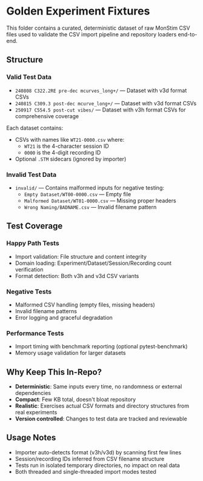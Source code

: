 # Golden Experiment Fixtures

This folder contains a curated, deterministic dataset of raw MonStim CSV files used to validate the CSV import pipeline and repository loaders end-to-end.

## Structure

### Valid Test Data
- `240808 C322.2RE pre-dec mcurves_long+/` — Dataset with v3d format CSVs
- `240815 C309.3 post-dec mcurve_long+/` — Dataset with v3d format CSVs  
- `250917 C554.5 post-cut vibes/` — Dataset with v3h format CSVs for comprehensive coverage

Each dataset contains:
- CSVs with names like `WT21-0000.csv` where:
  - `WT21` is the 4-character session ID
  - `0000` is the 4-digit recording ID
- Optional `.STM` sidecars (ignored by importer)

### Invalid Test Data
- `invalid/` — Contains malformed inputs for negative testing:
  - `Empty Dataset/WT00-0000.csv` — Empty file
  - `Malformed Dataset/WT01-0000.csv` — Missing proper headers
  - `Wrong Naming/BADNAME.csv` — Invalid filename pattern

## Test Coverage

### Happy Path Tests
- Import validation: File structure and content integrity
- Domain loading: Experiment/Dataset/Session/Recording count verification
- Format detection: Both v3h and v3d CSV variants

### Negative Tests
- Malformed CSV handling (empty files, missing headers)
- Invalid filename patterns
- Error logging and graceful degradation

### Performance Tests
- Import timing with benchmark reporting (optional pytest-benchmark)
- Memory usage validation for larger datasets

## Why Keep This In-Repo?

- **Deterministic**: Same inputs every time, no randomness or external dependencies
- **Compact**: Few KB total, doesn't bloat repository
- **Realistic**: Exercises actual CSV formats and directory structures from real experiments
- **Version controlled**: Changes to test data are tracked and reviewable

## Usage Notes

- Importer auto-detects format (v3h/v3d) by scanning first few lines
- Session/recording IDs inferred from CSV filename structure
- Tests run in isolated temporary directories, no impact on real data
- Both threaded and single-threaded import modes tested

